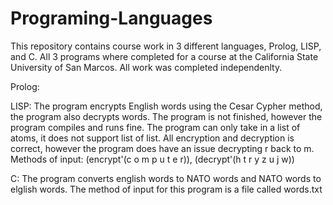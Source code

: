 # Programing-Languages
This repository contains course work in 3 different languages, Prolog, LISP, and C. All 3 programs
where completed for a course at the California State University of San Marcos. All work was completed independenlty.

Prolog:

LISP: The program encrypts English words using the Cesar Cypher method, the program also decrypts words.
The program is not finished, however the program compiles
and runs fine. The program can only take in a list of
atoms, it does not support list of list.
All encryption and decryption is correct, however the
program does have an issue decrypting r back to m.
Methods of input:	(encrypt'(c o m p u t e r)),
                  (decrypt'(h t r y z u j w))
		
C: The program converts english words to NATO words and NATO words to elglish 
words. The method of input for this program is a file called words.txt
